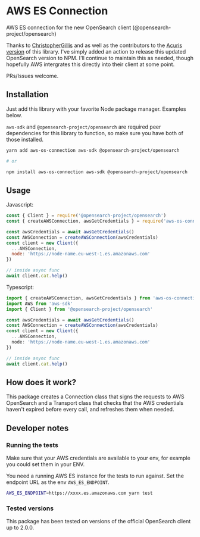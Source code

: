 # AWS ES Connection

AWS ES connection for the new OpenSearch client (@opensearch-project/opensearch)

Thanks to [ChristopherGillis](https://github.com/ChristopherGillis) and as well as the contributors to the [Acuris version](https://github.com/mergermarket/acuris-aws-es-connection) of this library. I've simply added an action to release this updated OpenSearch version to NPM. I'll continue to maintain this as needed, though hopefully AWS intergrates this directly into their client at some point.

PRs/Issues welcome.


## Installation

Just add this library with your favorite Node package manager. Examples below.

`aws-sdk` and `@opensearch-project/opensearch` are required peer dependencies for this library to function, so make sure you have both of those installed.

```bash
yarn add aws-os-connection aws-sdk @opensearch-project/opensearch

# or

npm install aws-os-connection aws-sdk @opensearch-project/opensearch
```

## Usage

Javascript:

```js
const { Client } = require('@opensearch-project/opensearch')
const { createAWSConnection, awsGetCredentials } = require('aws-os-connection')

const awsCredentials = await awsGetCredentials()
const AWSConnection = createAWSConnection(awsCredentials)
const client = new Client({
  ...AWSConnection,
  node: 'https://node-name.eu-west-1.es.amazonaws.com'
})

// inside async func
await client.cat.help()
```

Typescript:

```ts
import { createAWSConnection, awsGetCredentials } from 'aws-os-connection'
import AWS from 'aws-sdk'
import { Client } from '@opensearch-project/opensearch'

const awsCredentials = await awsGetCredentials()
const AWSConnection = createAWSConnection(awsCredentials)
const client = new Client({
  ...AWSConnection,
  node: 'https://node-name.eu-west-1.es.amazonaws.com'
})

// inside async func
await client.cat.help()
```

## How does it work?

This package creates a Connection class that signs the requests to AWS OpenSearch and a Transport class that checks that the AWS credentials haven't expired before every call, and refreshes them when needed.

## Developer notes

### Running the tests

Make sure that your AWS credentials are available to your env, for example you could set them in your ENV.

You need a running AWS ES instance for the tests to run against. Set the endpoint URL as the env `AWS_ES_ENDPOINT`.

```bash
AWS_ES_ENDPOINT=https://xxxx.es.amazonaws.com yarn test
```

### Tested versions

This package has been tested on versions of the official OpenSearch client up to 2.0.0.
